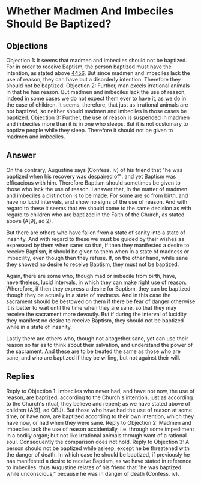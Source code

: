# Whether Madmen And Imbeciles Should Be Baptized?
## Objections
Objection 1: It seems that madmen and imbeciles should not be baptized. For in order to receive Baptism, the person baptized must have the intention, as stated above [4456](A[7]). But since madmen and imbeciles lack the use of reason, they can have but a disorderly intention. Therefore they should not be baptized.
Objection 2: Further, man excels irrational animals in that he has reason. But madmen and imbeciles lack the use of reason, indeed in some cases we do not expect them ever to have it, as we do in the case of children. It seems, therefore, that just as irrational animals are not baptized, so neither should madmen and imbeciles in those cases be baptized.
Objection 3: Further, the use of reason is suspended in madmen and imbeciles more than it is in one who sleeps. But it is not customary to baptize people while they sleep. Therefore it should not be given to madmen and imbeciles.
## Answer
On the contrary, Augustine says (Confess. iv) of his friend that "he was baptized when his recovery was despaired of": and yet Baptism was efficacious with him. Therefore Baptism should sometimes be given to those who lack the use of reason.
I answer that, In the matter of madmen and imbeciles a distinction is to be made. For some are so from birth, and have no lucid intervals, and show no signs of the use of reason. And with regard to these it seems that we should come to the same decision as with regard to children who are baptized in the Faith of the Church, as stated above (A[9], ad 2).

But there are others who have fallen from a state of sanity into a state of insanity. And with regard to these we must be guided by their wishes as expressed by them when sane: so that, if then they manifested a desire to receive Baptism, it should be given to them when in a state of madness or imbecility, even though then they refuse. If, on the other hand, while sane they showed no desire to receive Baptism, they must not be baptized.

Again, there are some who, though mad or imbecile from birth, have, nevertheless, lucid intervals, in which they can make right use of reason. Wherefore, if then they express a desire for Baptism, they can be baptized though they be actually in a state of madness. And in this case the sacrament should be bestowed on them if there be fear of danger otherwise it is better to wait until the time when they are sane, so that they may receive the sacrament more devoutly. But if during the interval of lucidity they manifest no desire to receive Baptism, they should not be baptized while in a state of insanity.

Lastly there are others who, though not altogether sane, yet can use their reason so far as to think about their salvation, and understand the power of the sacrament. And these are to be treated the same as those who are sane, and who are baptized if they be willing, but not against their will.
## Replies
Reply to Objection 1: Imbeciles who never had, and have not now, the use of reason, are baptized, according to the Church's intention, just as according to the Church's ritual, they believe and repent; as we have stated above of children (A[9], ad OBJ). But those who have had the use of reason at some time, or have now, are baptized according to their own intention, which they have now, or had when they were sane.
Reply to Objection 2: Madmen and imbeciles lack the use of reason accidentally, i.e. through some impediment in a bodily organ; but not like irrational animals through want of a rational soul. Consequently the comparison does not hold.
Reply to Objection 3: A person should not be baptized while asleep, except he be threatened with the danger of death. In which case he should be baptized, if previously he has manifested a desire to receive Baptism, as we have stated in reference to imbeciles: thus Augustine relates of his friend that "he was baptized while unconscious," because he was in danger of death (Confess. iv).